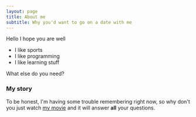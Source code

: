 ```yaml
---
layout: page
title: About me
subtitle: Why you'd want to go on a date with me
---
```


Hello I hope you are well 

- I like sports
- I like programming
- I like learning stuff

What else do you need?

### My story

To be honest, I'm having some trouble remembering right now, so why don't you just watch [my movie](https://en.wikipedia.org/wiki/The_Princess_Bride_%28film%29) and it will answer **all** your questions.
